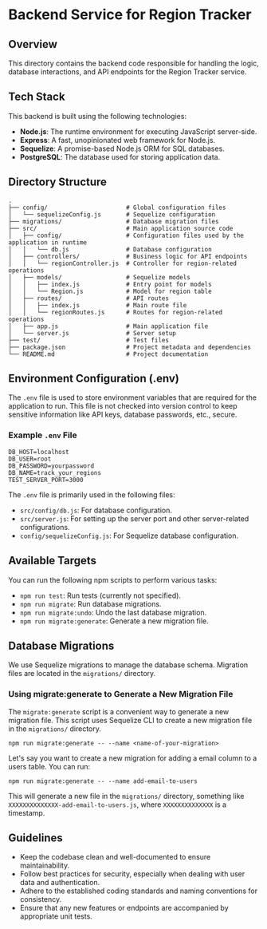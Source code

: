 # Backend Service for Region Tracker

## Overview

This directory contains the backend code responsible for handling the logic,
database interactions, and API endpoints for the Region Tracker service.

## Tech Stack

This backend is built using the following technologies:

- **Node.js**: The runtime environment for executing JavaScript server-side.
- **Express**: A fast, unopinionated web framework for Node.js.
- **Sequelize**: A promise-based Node.js ORM for SQL databases.
- **PostgreSQL**: The database used for storing application data.

## Directory Structure

```plaintext
.
├── config/                      # Global configuration files
│   └── sequelizeConfig.js       # Sequelize configuration
├── migrations/                  # Database migration files
├── src/                         # Main application source code
│   ├── config/                  # Configuration files used by the application in runtime
│   │   └── db.js                # Database configuration
│   ├── controllers/             # Business logic for API endpoints
│   │   └── regionController.js  # Controller for region-related operations
│   ├── models/                  # Sequelize models
│   │   ├── index.js             # Entry point for models
│   │   └── Region.js            # Model for region table
│   ├── routes/                  # API routes
│   │   ├── index.js             # Main route file
│   │   └── regionRoutes.js      # Routes for region-related operations
│   ├── app.js                   # Main application file
│   └── server.js                # Server setup
├── test/                        # Test files
├── package.json                 # Project metadata and dependencies
└── README.md                    # Project documentation
```

## Environment Configuration (.env)

The `.env` file is used to store environment variables that are required for the application to run. This file is not
checked into version control to keep sensitive information like API keys, database passwords, etc., secure.

### Example `.env` File

```env
DB_HOST=localhost
DB_USER=root
DB_PASSWORD=yourpassword
DB_NAME=track_your_regions
TEST_SERVER_PORT=3000
```

The `.env` file is primarily used in the following files:

- `src/config/db.js`: For database configuration.
- `src/server.js`: For setting up the server port and other server-related configurations.
- `config/sequelizeConfig.js`: For Sequelize database configuration.

## Available Targets

You can run the following npm scripts to perform various tasks:

- `npm run test`: Run tests (currently not specified).
- `npm run migrate`: Run database migrations.
- `npm run migrate:undo`: Undo the last database migration.
- `npm run migrate:generate`: Generate a new migration file.

## Database Migrations

We use Sequelize migrations to manage the database schema. Migration files are located in the `migrations/` directory.

### Using migrate:generate to Generate a New Migration File

The `migrate:generate` script is a convenient way to generate a new migration file. This script uses Sequelize CLI to
create a new migration file in the `migrations/` directory.

```shell
npm run migrate:generate -- --name <name-of-your-migration>
```

Let's say you want to create a new migration for adding a email column to a users table. You can run:

```shell
npm run migrate:generate -- --name add-email-to-users
```

This will generate a new file in the `migrations/` directory, something like `XXXXXXXXXXXXXX-add-email-to-users.js`,
where `XXXXXXXXXXXXXX` is a timestamp.

## Guidelines

- Keep the codebase clean and well-documented to ensure maintainability.
- Follow best practices for security, especially when dealing with user data and
  authentication.
- Adhere to the established coding standards and naming conventions for
  consistency.
- Ensure that any new features or endpoints are accompanied by appropriate unit
  tests.
